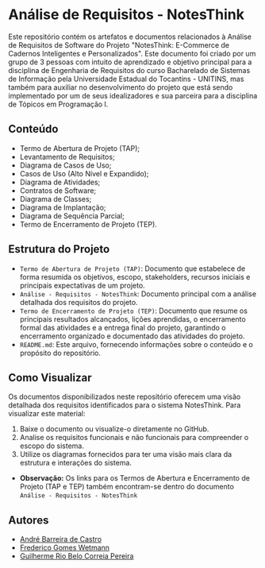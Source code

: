 # Análise de Requisitos - NotesThink

Este repositório contém os artefatos e documentos relacionados à Análise de Requisitos de Software do Projeto "NotesThink: E-Commerce de Cadernos Inteligentes e Personalizados". Este documento foi criado por um grupo de 3 pessoas com intuito de aprendizado e objetivo principal para a disciplina de Engenharia de Requisitos do curso Bacharelado de Sistemas de Informação pela Universidade Estadual do Tocantins - UNITINS, mas também para auxiliar no desenvolvimento do projeto que está sendo implementado por um de seus idealizadores e sua parceira para a disciplina de Tópicos em Programação I.

## Conteúdo

- Termo de Abertura de Projeto (TAP);
- Levantamento de Requisitos;
- Diagrama de Casos de Uso;
- Casos de Uso (Alto Nível e Expandido);
- Diagrama de Atividades;
- Contratos de Software;
- Diagrama de Classes;
- Diagrama de Implantação;
- Diagrama de Sequência Parcial;
- Termo de Encerramento de Projeto (TEP).

## Estrutura do Projeto

- `Termo de Abertura de Projeto (TAP)`: Documento que estabelece de forma resumida os objetivos, escopo, stakeholders, recursos iniciais e principais expectativas de um projeto.
- `Análise - Requisitos - NotesThink`: Documento principal com a análise detalhada dos requisitos do projeto.
- `Termo de Encerramento de Projeto (TEP)`:  Documento que resume os principais resultados alcançados, lições aprendidas, o encerramento formal das atividades e a entrega final do projeto, garantindo o encerramento organizado e documentado das atividades do projeto.
- `README.md`: Este arquivo, fornecendo informações sobre o conteúdo e o propósito do repositório.

## Como Visualizar

Os documentos disponibilizados neste repositório oferecem uma visão detalhada dos requisitos identificados para o sistema NotesThink. Para visualizar este material:

1. Baixe o documento ou visualize-o diretamente no GitHub.
2. Analise os requisitos funcionais e não funcionais para compreender o escopo do sistema.
3. Utilize os diagramas fornecidos para ter uma visão mais clara da estrutura e interações do sistema.

- **Observação:**  Os links para os Termos de Abertura e Encerramento de Projeto (TAP e TEP) também encontram-se dentro do documento `Análise - Requisitos - NotesThink`

## Autores

- [André Barreira de Castro](link_perfil_a)
- [Frederico Gomes Wetmann](https://github.com/10846-8)
- [Guilherme Rio Belo Correia Pereira](https://github.com/GuilhermeRioBel02)
